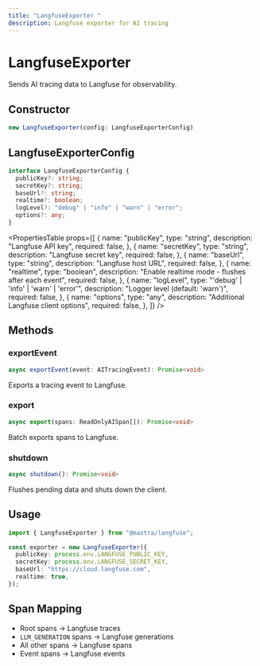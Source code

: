 ```yaml
---
title: "LangfuseExporter "
description: Langfuse exporter for AI tracing
---
```


# LangfuseExporter

Sends AI tracing data to Langfuse for observability.

## Constructor

```typescript
new LangfuseExporter(config: LangfuseExporterConfig)
```

## LangfuseExporterConfig

```typescript
interface LangfuseExporterConfig {
  publicKey?: string;
  secretKey?: string;
  baseUrl?: string;
  realtime?: boolean;
  logLevel?: "debug" | "info" | "warn" | "error";
  options?: any;
}
```

<PropertiesTable
props={[
{
name: "publicKey",
type: "string",
description: "Langfuse API key",
required: false,
},
{
name: "secretKey",
type: "string",
description: "Langfuse secret key",
required: false,
},
{
name: "baseUrl",
type: "string",
description: "Langfuse host URL",
required: false,
},
{
name: "realtime",
type: "boolean",
description: "Enable realtime mode - flushes after each event",
required: false,
},
{
name: "logLevel",
type: "'debug' | 'info' | 'warn' | 'error'",
description: "Logger level (default: 'warn')",
required: false,
},
{
name: "options",
type: "any",
description: "Additional Langfuse client options",
required: false,
},
]}
/>

## Methods

### exportEvent

```typescript
async exportEvent(event: AITracingEvent): Promise<void>
```

Exports a tracing event to Langfuse.

### export

```typescript
async export(spans: ReadOnlyAISpan[]): Promise<void>
```

Batch exports spans to Langfuse.

### shutdown

```typescript
async shutdown(): Promise<void>
```

Flushes pending data and shuts down the client.

## Usage

```typescript
import { LangfuseExporter } from "@mastra/langfuse";

const exporter = new LangfuseExporter({
  publicKey: process.env.LANGFUSE_PUBLIC_KEY,
  secretKey: process.env.LANGFUSE_SECRET_KEY,
  baseUrl: "https://cloud.langfuse.com",
  realtime: true,
});
```

## Span Mapping

- Root spans → Langfuse traces
- `LLM_GENERATION` spans → Langfuse generations
- All other spans → Langfuse spans
- Event spans → Langfuse events

